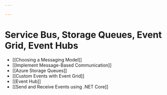 ```yaml
---

---
```

# Service Bus, Storage Queues, Event Grid, Event Hubs
- [[Choosing a Messaging Model]]
- [[Implement Message-Based Communication]]
- [[Azure Storage Queues]]
- [[Custom Events with Event Grid]]
- [[Event Hub]]
- [[Send and Receive Events using .NET Core]]